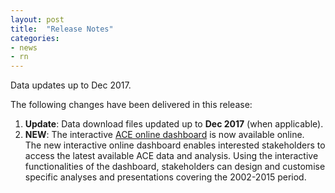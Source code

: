 ```yaml
---
layout: post
title:  "Release Notes"
categories:
- news
- rn
---
```


Data updates up to Dec 2017.

The following changes have been delivered in this release:

1. **Update**: Data download files updated up to **Dec 2017** (when applicable).
1. **NEW**: The interactive [ACE online dashboard][acedashboard] is now available online.
	<br>The new interactive online dashboard enables interested stakeholders to access the latest available ACE data and analysis. Using the interactive functionalities of the dashboard, stakeholders can design and customise specific analyses and presentations covering the 2002-2015 period.

[acedashboard]: <https://www.eurocontrol.int/ACE/ACE-Home.html> "ACE online dashboard"